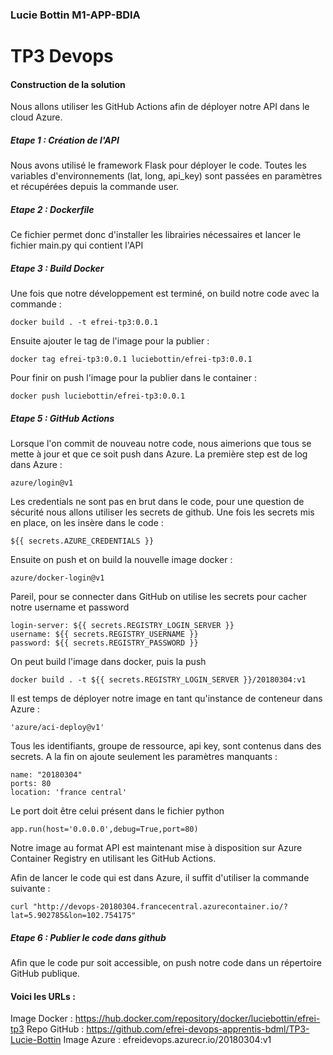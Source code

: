 ### Lucie Bottin M1-APP-BDIA
# TP3 Devops


#### Construction de la solution

Nous allons utiliser les GitHub Actions afin de déployer notre API dans le cloud Azure. 

##### Etape 1 : Création de l'API

Nous avons utilisé le framework Flask pour déployer le code. Toutes les variables d'environnements (lat, long, api_key) sont passées en paramètres et récupérées depuis la commande user. 

##### Etape 2 : Dockerfile

Ce fichier permet donc d'installer les librairies nécessaires et lancer le fichier main.py qui contient l'API

##### Etape 3 : Build Docker

Une fois que notre développement est terminé, on build notre code avec la commande :
```
docker build . -t efrei-tp3:0.0.1
```
Ensuite ajouter le tag de l'image pour la publier :
```
docker tag efrei-tp3:0.0.1 luciebottin/efrei-tp3:0.0.1
```
Pour finir on push l'image pour la publier dans le container :
```
docker push luciebottin/efrei-tp3:0.0.1
```

##### Etape 5 : GitHub Actions

Lorsque l'on commit de nouveau notre code, nous aimerions que tous se mette à jour et que ce soit push dans Azure. 
La première step est de log dans Azure :
```
azure/login@v1
```
Les credentials ne sont pas en brut dans le code, pour une question de sécurité nous allons utiliser les secrets de github. Une fois les secrets mis en place, on les insère dans le code :
```
${{ secrets.AZURE_CREDENTIALS }}
```
Ensuite on push et on build la nouvelle image docker :
```
azure/docker-login@v1
```
Pareil, pour se connecter dans GitHub on utilise les secrets pour cacher notre username et password
```
login-server: ${{ secrets.REGISTRY_LOGIN_SERVER }}
username: ${{ secrets.REGISTRY_USERNAME }}
password: ${{ secrets.REGISTRY_PASSWORD }}
```
On peut build l'image dans docker, puis la push
```
docker build . -t ${{ secrets.REGISTRY_LOGIN_SERVER }}/20180304:v1
```
Il est temps de déployer notre image en tant qu'instance de conteneur dans Azure :
```
'azure/aci-deploy@v1'
```
Tous les identifiants, groupe de ressource, api key, sont contenus dans des secrets.
A la fin on ajoute seulement les paramètres manquants :
```
name: "20180304"
ports: 80
location: 'france central'
```
Le port doit être celui présent dans le fichier python
```
app.run(host='0.0.0.0',debug=True,port=80)
```
Notre image au format API est maintenant mise à disposition sur Azure Container Registry en utilisant les GitHub Actions. 

Afin de lancer le code qui est dans Azure, il suffit d'utiliser la commande suivante :
```
curl "http://devops-20180304.francecentral.azurecontainer.io/?lat=5.902785&lon=102.754175"
```

##### Etape 6 : Publier le code dans github

Afin que le code pur soit accessible, on push notre code dans un répertoire GitHub publique.

#### Voici les URLs :

Image Docker : https://hub.docker.com/repository/docker/luciebottin/efrei-tp3
Repo GitHub : https://github.com/efrei-devops-apprentis-bdml/TP3-Lucie-Bottin
Image Azure : efreidevops.azurecr.io/20180304:v1
